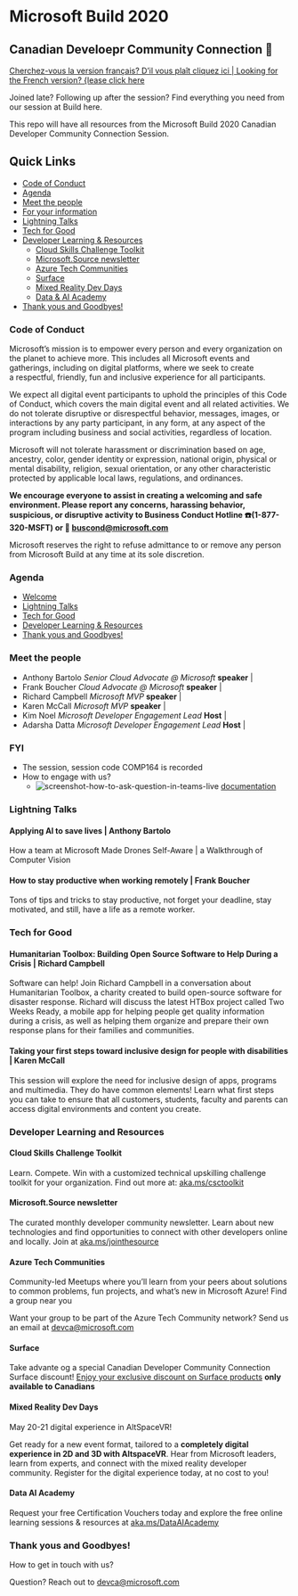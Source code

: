 # Microsoft Build 2020 
## Canadian Develoepr Community Connection :maple_leaf:

[Cherchez-vous la version français? D’il vous plaît cliquez ici | Looking for the French version? {lease click here](README-FRENCH.md)

Joined late? Following up after the session? Find everything you need from our session at Build here. 

This repo will have all  resources from the Microsoft Build 2020 Canadian Developer Community Connection Session.

## Quick Links 
- [Code of Conduct](#code-of-conduct)
- [Agenda](#agenda)
- [Meet the people](#meet-the-people)
- [For your information](#fyi)
- [Lightning Talks](#lightning-talks)
- [Tech for Good](#tech-for-good)
- [Developer Learning & Resources](#developer-learning-and-resources)
    - [Cloud Skills Challenge Toolkit ](#cloud-skills-challenge-toolkit)
    - [Microsoft.Source newsletter](#microsoftsource-newsletter)
    - [Azure Tech Communities](#azure-tech-communities)
    - [Surface](#surface)
    - [Mixed Reality Dev Days](#mixed-reality-dev-days)
    - [Data & AI Academy](#data-ai-academy)
- [Thank yous and Goodbyes!](#thank-yous-and-goodbyes)

### Code of Conduct

Microsoft’s mission is to empower every person and every organization on the planet to achieve more. This includes all Microsoft events and gatherings, including on digital platforms, where we seek to create a respectful, friendly, fun and inclusive experience for all participants. 

We expect all digital event participants to uphold the principles of this Code of Conduct, which covers the main digital event and all related activities. We do not tolerate disruptive or disrespectful behavior, messages, images, or interactions by any party participant, in any form, at any aspect of the program including business and social activities, regardless of location. 

Microsoft will not tolerate harassment or discrimination based on age, ancestry, color, gender identity or expression, national origin, physical or mental disability, religion, sexual orientation, or any other characteristic protected by applicable local laws, regulations, and ordinances.

**We encourage everyone to assist in creating a welcoming and safe environment. Please report any concerns, harassing behavior, suspicious, or disruptive activity to Business Conduct Hotline :phone:(1-877-320-MSFT) or :email: [buscond@microsoft.com](mailto:buscond@microsoft.com)**

Microsoft reserves the right to refuse admittance to or remove any person from Microsoft Build at any time at its sole discretion.   ​

### Agenda

- [Welcome](#meet-the-people)  
- [Lightning Talks](#Lightning-talks) 
- [Tech for Good](#tech-for-good)
- [Developer Learning & Resources](#developer-learning-and-resources)
- [Thank yous and Goodbyes!](#thank-yous-and-goodbyes)

### Meet the people

- Anthony Bartolo *Senior Cloud Advocate @ Microsoft* **speaker** | 
- Frank Boucher *Cloud Advocate @ Microsoft*  **speaker** | 
- Richard Campbell *Microsoft MVP* **speaker** | 
- Karen McCall *Microsoft MVP* **speaker** | 
- Kim Noel *Microsoft Developer Engagement Lead* **Host** | 
- Adarsha Datta *Microsoft Developer Engagement Lead* **Host** | 

### FYI

- The session, session code COMP164 is recorded
- How to engage with us? 
    - ![screenshot-how-to-ask-question-in-teams-live](https://user-images.githubusercontent.com/5739370/82470161-fc7a5600-9a92-11ea-80a5-35dc7b33c0c4.png) [documentation](https://support.microsoft.com/en-us/office/participate-in-a-q-a-in-a-live-event-in-teams-01d57b8c-23b9-4cff-adc0-4e57618b59b4?ui=en-us&rs=en-us&ad=us)

    
### Lightning Talks 
#### Applying AI to save lives | Anthony Bartolo 

How a team at Microsoft Made Drones Self-Aware | a Walkthrough of Computer Vision

#### How to stay productive when working remotely | Frank Boucher 

Tons of tips and tricks to stay productive, not forget your deadline, stay motivated, and still, have a life as a remote worker.

### Tech for Good 
#### Humanitarian Toolbox: Building Open Source Software to Help During a Crisis | Richard Campbell 

Software can help! Join Richard Campbell in a conversation about Humanitarian Toolbox, a charity created to build open-source software for disaster response. Richard will discuss the latest HTBox project called Two Weeks Ready, a mobile app for helping people get quality information during a crisis, as well as helping them organize and prepare their own response plans for their families and communities.

#### Taking your first steps toward inclusive design for people with disabilities | Karen McCall 

This session will explore the need for inclusive design of apps, programs and multimedia. They do have common elements! Learn what first steps you can take to ensure that all customers, students, faculty and parents can access digital environments and content you create.

### Developer Learning and Resources 

#### Cloud Skills Challenge Toolkit 

Learn. Compete. Win with a customized technical upskilling challenge toolkit for your organization. 
Find out more at: [aka.ms/csctoolkit](https://aka.ms/csctoolkit)

#### Microsoft.Source newsletter 

The curated monthly developer community newsletter. Learn about new technologies and find opportunities to connect with other developers online and locally. Join at [aka.ms/jointhesource](https://aka.ms/jointhesource)

#### Azure Tech Communities 
Community-led Meetups where you’ll learn from your peers about solutions to common problems, fun projects, and what’s new in Microsoft Azure! Find a group near you

Want your group to be part of the Azure Tech Community network? Send us an email at devca@microsoft.com 

#### Surface 
Take advante og a special Canadian Developer Community Connection Surface discount! [Enjoy your exclusive discount on Surface products](https://ms.liftforward.com/en-ca/build-event-ca) **only available to Canadians**

#### Mixed Reality Dev Days 
May 20-21 digital experience in AltSpaceVR! 

Get ready for a new event format, tailored to a **completely digital experience in 2D and 3D with AltspaceVR**. Hear from Microsoft leaders, learn from experts, and connect with the mixed reality developer community. Register for the digital experience today, at no cost to you!

#### Data AI Academy
Request your free Certification Vouchers today and explore the free online learning sessions & resources at [aka.ms/DataAIAcademy
](https://aka.ms/DataAIAcademy)

### Thank yous and Goodbyes! 

How to get in touch with us? 

Question? Reach out to devca@microsoft.com 
